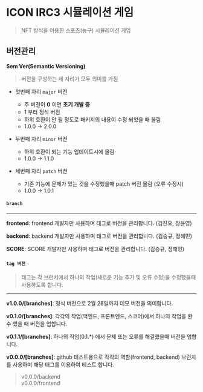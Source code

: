 # ICON IRC3 시뮬레이션 게임
> NFT 방식을 이용한 스포츠(농구) 시뮬레이션 게임

## 버전관리
**Sem Ver(Semantic Versioning)**
> 버전을 구성하는 세 자리가 모두 의미를 가짐

- 첫번째 자리 `major` 버전 
  - 주 버전이 **0** 이면 **초기 개발 중**
  - 1 부터 정식 버전
  - 하위 호환이 안 될 정도로 패키지의 내용이 수정 되었을 때 올림
  - 1.0.0 -> 2.0.0
  
- 두번째 자리 `minor` 버전
  - 하위 호환이 되는 기능 업데이트시에 올림
  - 1.0.0 -> 1.1.0
  
- 세번째 자리 `patch` 버전
  - 기존 기능에 문제가 있는 것을 수정했을때 patch 버전 올림 (오류 수정시)
  - 1.0.0 -> 1.0.1


#### `branch`
___
**frontend**: frontend 개발자만 사용하며 태그로 버전을 관리합니다. (김진오, 장윤영)

**backend**: backend 개발자만 사용하며 태그로 버전을 관리합니다. (김승규, 정해민)

**SCORE**: SCORE 개발자만 사용하며 태그로 버전을 관리합니다. (김승규, 정해민)



#### `tag 버전`
> 태그는 각 브런치에서 하나의 작업(새로운 기능 추가 및 오류 수정)을 수정했을때 사용하도록 합니다. 
___
**v1.0.0/[branches]**: 정식 버전으로 2월 28일까지 데모 버전을 의미합니다. 

**v0.1.0/[branches]**: 각각의 작업(백엔드, 프론트엔드, 스코어)에서 하나의 작업을 완수 했을 때 버전을 업합니다. 

**v0.1.1/[branches]**: 하나의 작업(0.1.*) 에서 문제 또는 오류를 해결했을때 버전을 업합니다. 

**v0.0.0/[branches]**: github 테스트용으로 각각의 역할(frontend, backend) 브런치를 사용하며 해당 태그를 이용하여 테스트 합니다.

> v0.0.0/backend      
> v0.0.0/frontend
